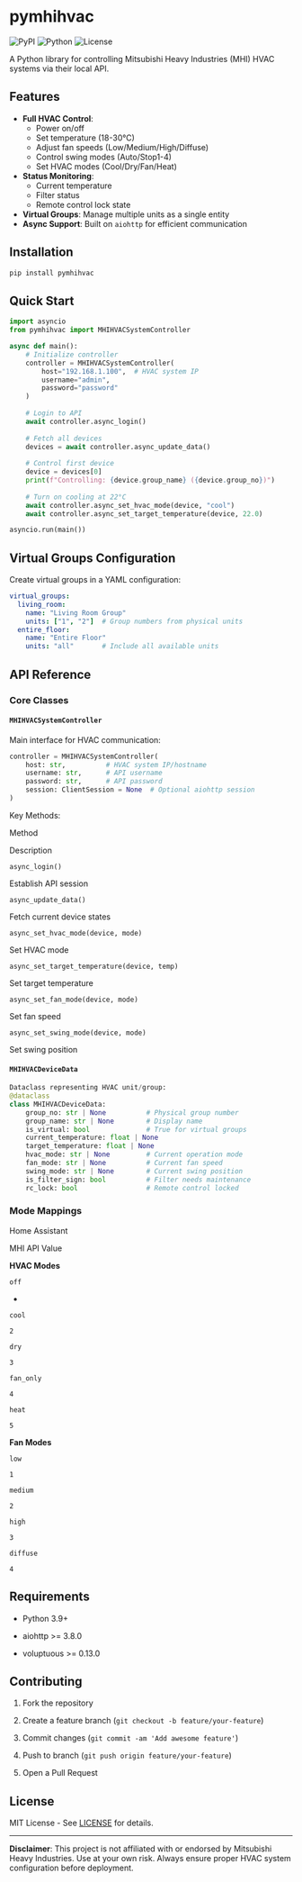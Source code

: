 # pymhihvac

![PyPI](https://img.shields.io/pypi/v/pymhihvac)
![Python](https://img.shields.io/badge/python-3.9%2B-blue)
![License](https://img.shields.io/badge/license-MIT-green)

A Python library for controlling Mitsubishi Heavy Industries (MHI) HVAC systems via their local API.

## Features

- **Full HVAC Control**:
  - Power on/off
  - Set temperature (18-30°C)
  - Adjust fan speeds (Low/Medium/High/Diffuse)
  - Control swing modes (Auto/Stop1-4)
  - Set HVAC modes (Cool/Dry/Fan/Heat)
- **Status Monitoring**:
  - Current temperature
  - Filter status
  - Remote control lock state
- **Virtual Groups**: Manage multiple units as a single entity
- **Async Support**: Built on `aiohttp` for efficient communication

## Installation

```bash
pip install pymhihvac
```
## Quick Start

```python
import asyncio
from pymhihvac import MHIHVACSystemController

async def main():
    # Initialize controller
    controller = MHIHVACSystemController(
        host="192.168.1.100",  # HVAC system IP
        username="admin",
        password="password"
    )
    
    # Login to API
    await controller.async_login()
    
    # Fetch all devices
    devices = await controller.async_update_data()
    
    # Control first device
    device = devices[0]
    print(f"Controlling: {device.group_name} ({device.group_no})")
    
    # Turn on cooling at 22°C
    await controller.async_set_hvac_mode(device, "cool")
    await controller.async_set_target_temperature(device, 22.0)

asyncio.run(main())
```
## Virtual Groups Configuration

Create virtual groups in a YAML configuration:
```yaml
virtual_groups:
  living_room:
    name: "Living Room Group"
    units: ["1", "2"]  # Group numbers from physical units
  entire_floor:
    name: "Entire Floor"
    units: "all"       # Include all available units
```
## API Reference

### Core Classes

#### `MHIHVACSystemController`

Main interface for HVAC communication:

```python
controller = MHIHVACSystemController(
    host: str,          # HVAC system IP/hostname
    username: str,      # API username
    password: str,      # API password
    session: ClientSession = None  # Optional aiohttp session
)
```
Key Methods:

Method

Description

`async_login()`

Establish API session

`async_update_data()`

Fetch current device states

`async_set_hvac_mode(device, mode)`

Set HVAC mode

`async_set_target_temperature(device, temp)`

Set target temperature

`async_set_fan_mode(device, mode)`

Set fan speed

`async_set_swing_mode(device, mode)`

Set swing position

#### `MHIHVACDeviceData`
```python
Dataclass representing HVAC unit/group:
@dataclass
class MHIHVACDeviceData:
    group_no: str | None          # Physical group number
    group_name: str | None        # Display name
    is_virtual: bool              # True for virtual groups
    current_temperature: float | None
    target_temperature: float | None
    hvac_mode: str | None         # Current operation mode
    fan_mode: str | None          # Current fan speed
    swing_mode: str | None        # Current swing position
    is_filter_sign: bool          # Filter needs maintenance
    rc_lock: bool                 # Remote control locked
```
### Mode Mappings

Home Assistant

MHI API Value

**HVAC Modes**

`off`

-

`cool`

`2`

`dry`

`3`

`fan_only`

`4`

`heat`

`5`

**Fan Modes**

`low`

`1`

`medium`

`2`

`high`

`3`

`diffuse`

`4`

## Requirements

-   Python 3.9+
    
-   aiohttp >= 3.8.0
    
-   voluptuous >= 0.13.0
    

## Contributing

1.  Fork the repository
    
2.  Create a feature branch (`git checkout -b feature/your-feature`)
    
3.  Commit changes (`git commit -am 'Add awesome feature'`)
    
4.  Push to branch (`git push origin feature/your-feature`)
    
5.  Open a Pull Request
    

## License

MIT License - See  [LICENSE](https://license/)  for details.

----------

**Disclaimer**: This project is not affiliated with or endorsed by Mitsubishi Heavy Industries. Use at your own risk. Always ensure proper HVAC system configuration before deployment.